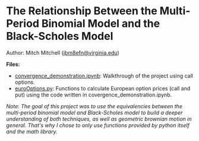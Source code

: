 # The Relationship Between the Multi-Period Binomial Model and the Black-Scholes Model

Author: Mitch Mitchell (jbm8efn@virginia.edu)

**Files:**

* [convergence_demonstration.ipynb](convergence_demonstration.ipynb): Walkthrough of the project using call options.
* [euroOptions.py](euroOptions.py): Functions to calculate European option prices (call and put) using the code written in covergence_demonstration.ipynb.

*Note: The goal of this project was to use the equivalencies between the multi-period binomial model and Black-Scholes model to build a deeper understanding of both techniques, as well as geometric brownian motion in general. That's why I chose to only use functions provided by python itself and the math library.*